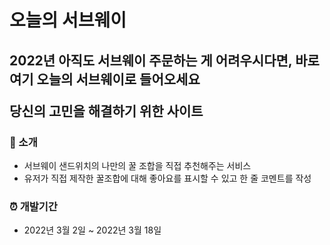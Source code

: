 # 오늘의 서브웨이
## 2022년 아직도 서브웨이 주문하는 게 어려우시다면, 바로 여기 오늘의 서브웨이로 들어오세요<p>당신의 고민을 해결하기 위한 사이트


### 🥪 소개
+ 서브웨이 샌드위치의 나만의 꿀 조합을 직접 추천해주는 서비스
+ 유저가 직접 제작한 꿀조합에 대해 좋아요를 표시할 수 있고 한 줄 코멘트를 작성


### ⏰ 개발기간
+ 2022년 3월 2일 ~ 2022년 3월 18일
